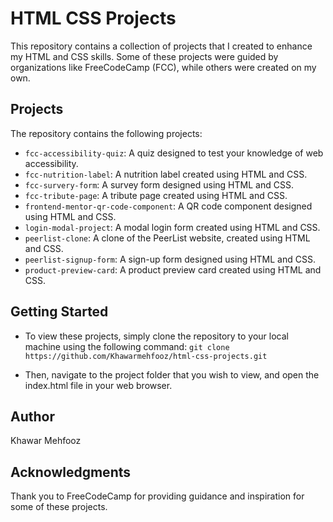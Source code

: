 # HTML CSS Projects

This repository contains a collection of projects that I created to enhance my HTML and CSS skills. Some of these projects were guided by organizations like FreeCodeCamp (FCC), while others were created on my own.

## Projects
The repository contains the following projects:

- `fcc-accessibility-quiz`: A quiz designed to test your knowledge of web accessibility.
-  `fcc-nutrition-label`: A nutrition label created using HTML and CSS.
- `fcc-survery-form`: A survey form designed using HTML and CSS.
- `fcc-tribute-page`: A tribute page created using HTML and CSS.
- `frontend-mentor-qr-code-component`: A QR code component designed using HTML and CSS.
- `login-modal-project`: A modal login form created using HTML and CSS.
- `peerlist-clone`: A clone of the PeerList website, created using HTML and CSS.
- `peerlist-signup-form`: A sign-up form designed using HTML and CSS.
- `product-preview-card`: A product preview card created using HTML and CSS.

## Getting Started

- To view these projects, simply clone the repository to your local machine using the following command:
`git clone https://github.com/Khawarmehfooz/html-css-projects.git`

- Then, navigate to the project folder that you wish to view, and open the index.html file in your web browser.

## Author
Khawar Mehfooz

## Acknowledgments
Thank you to FreeCodeCamp for providing guidance and inspiration for some of these projects.

